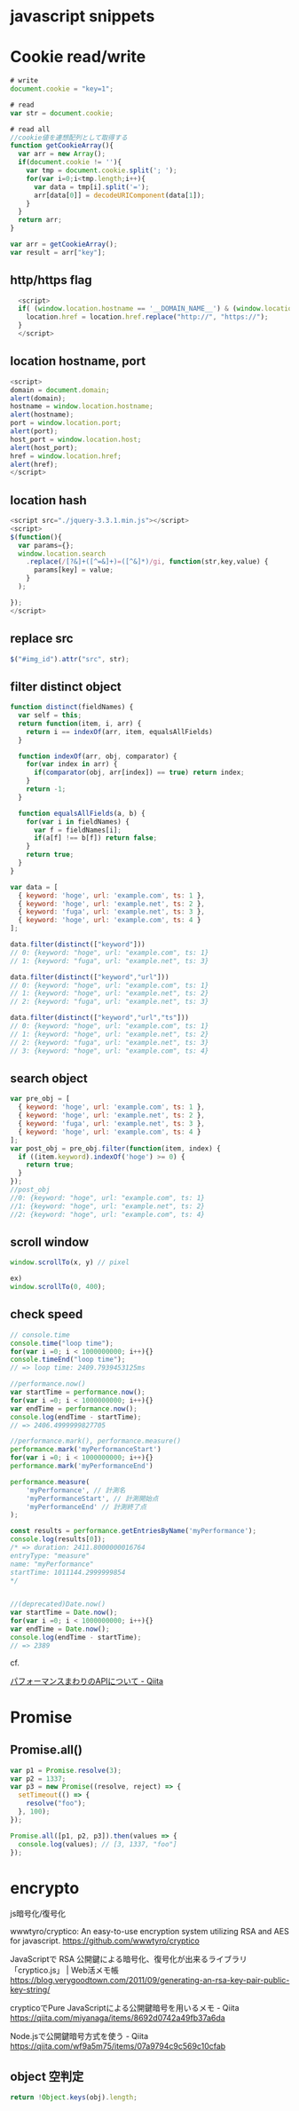 # javascript snippets

# Cookie read/write
```js
# write
document.cookie = "key=1";

# read
var str = document.cookie;

# read all
//cookie値を連想配列として取得する
function getCookieArray(){
  var arr = new Array();
  if(document.cookie != ''){
    var tmp = document.cookie.split('; ');
    for(var i=0;i<tmp.length;i++){
      var data = tmp[i].split('=');
      arr[data[0]] = decodeURIComponent(data[1]);
    }
  }
  return arr;
}

var arr = getCookieArray();
var result = arr["key"];

```


## http/https flag
```javascript
  <script>
  if( (window.location.hostname == '__DOMAIN_NAME__') & (window.location.protocol != 'https:') ) {
    location.href = location.href.replace("http://", "https://");
  }
  </script>
```

## location hostname, port
```javascript
<script>
domain = document.domain;
alert(domain);
hostname = window.location.hostname;
alert(hostname);
port = window.location.port;
alert(port);
host_port = window.location.host;
alert(host_port);
href = window.location.href;
alert(href);
</script>
```

## location hash
```javascript
<script src="./jquery-3.3.1.min.js"></script>
<script>
$(function(){
  var params={};
  window.location.search
    .replace(/[?&]+([^=&]+)=([^&]*)/gi, function(str,key,value) {
      params[key] = value;
    }
  );

});
</script>
```

## replace src
```javascript
$("#img_id").attr("src", str);
```

## filter distinct object
```javascript
function distinct(fieldNames) {
  var self = this;
  return function(item, i, arr) {
    return i == indexOf(arr, item, equalsAllFields)
  }

  function indexOf(arr, obj, comparator) {
    for(var index in arr) {
      if(comparator(obj, arr[index]) == true) return index;
    }
    return -1;
  }

  function equalsAllFields(a, b) {
    for(var i in fieldNames) {
      var f = fieldNames[i];
      if(a[f] !== b[f]) return false;
    }
    return true;
  }
}

var data = [ 
  { keyword: 'hoge', url: 'example.com', ts: 1 },
  { keyword: 'hoge', url: 'example.net', ts: 2 },
  { keyword: 'fuga', url: 'example.net', ts: 3 },
  { keyword: 'hoge', url: 'example.com', ts: 4 } 
];

data.filter(distinct(["keyword"]))
// 0: {keyword: "hoge", url: "example.com", ts: 1}
// 1: {keyword: "fuga", url: "example.net", ts: 3}

data.filter(distinct(["keyword","url"]))
// 0: {keyword: "hoge", url: "example.com", ts: 1}
// 1: {keyword: "hoge", url: "example.net", ts: 2}
// 2: {keyword: "fuga", url: "example.net", ts: 3}

data.filter(distinct(["keyword","url","ts"]))
// 0: {keyword: "hoge", url: "example.com", ts: 1}
// 1: {keyword: "hoge", url: "example.net", ts: 2}
// 2: {keyword: "fuga", url: "example.net", ts: 3}
// 3: {keyword: "hoge", url: "example.com", ts: 4}

```


## search object
```javascript
var pre_obj = [ 
  { keyword: 'hoge', url: 'example.com', ts: 1 },
  { keyword: 'hoge', url: 'example.net', ts: 2 },
  { keyword: 'fuga', url: 'example.net', ts: 3 },
  { keyword: 'hoge', url: 'example.com', ts: 4 } 
];
var post_obj = pre_obj.filter(function(item, index) {
  if ((item.keyword).indexOf('hoge') >= 0) {
    return true;
  }
});
//post_obj
//0: {keyword: "hoge", url: "example.com", ts: 1}
//1: {keyword: "hoge", url: "example.net", ts: 2}
//2: {keyword: "hoge", url: "example.com", ts: 4}

```


## scroll window
```javascript
window.scrollTo(x, y) // pixel

ex)
window.scrollTo(0, 400); 
```


## check speed
```javascript
// console.time
console.time("loop time");
for(var i =0; i < 1000000000; i++){}
console.timeEnd("loop time");
// => loop time: 2409.7939453125ms

//performance.now()
var startTime = performance.now();
for(var i =0; i < 1000000000; i++){}
var endTime = performance.now();
console.log(endTime - startTime);
// => 2406.4999999827705

//performance.mark(), performance.measure()
performance.mark('myPerformanceStart')
for(var i =0; i < 1000000000; i++){}
performance.mark('myPerformanceEnd')

performance.measure(
    'myPerformance', // 計測名
    'myPerformanceStart', // 計測開始点
    'myPerformanceEnd' // 計測終了点
);

const results = performance.getEntriesByName('myPerformance');
console.log(results[0]);
/* => duration: 2411.8000000016764
entryType: "measure"
name: "myPerformance"
startTime: 1011144.2999999854
*/


//(deprecated)Date.now()
var startTime = Date.now();
for(var i =0; i < 1000000000; i++){}
var endTime = Date.now();
console.log(endTime - startTime);
// => 2389

```

cf. 

[パフォーマンスまわりのAPIについて \- Qiita](https://qiita.com/makotot/items/70bd392a62afd43d3189)


# Promise

## Promise.all()
```js
var p1 = Promise.resolve(3);
var p2 = 1337;
var p3 = new Promise((resolve, reject) => {
  setTimeout(() => {
    resolve("foo");
  }, 100);
}); 

Promise.all([p1, p2, p3]).then(values => { 
  console.log(values); // [3, 1337, "foo"] 
});
```

# encrypto

js暗号化/復号化

wwwtyro/cryptico: An easy-to-use encryption system utilizing RSA and AES for javascript. https://github.com/wwwtyro/cryptico

JavaScriptで RSA 公開鍵による暗号化、復号化が出来るライブラリ「cryptico.js」 | Web活メモ帳 https://blog.verygoodtown.com/2011/09/generating-an-rsa-key-pair-public-key-string/

crypticoでPure JavaScriptによる公開鍵暗号を用いるメモ - Qiita https://qiita.com/miyanaga/items/8692d0742a49fb37a6da

Node.jsで公開鍵暗号方式を使う - Qiita https://qiita.com/wf9a5m75/items/07a9794c9c569c10cfab



## object 空判定
```js
return !Object.keys(obj).length;
```
 
 
 
